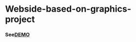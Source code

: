 # Webside-based-on-graphics-project
### See[DEMO](https://joannaj79.github.io/Webside-based-on-graphics-project/)
